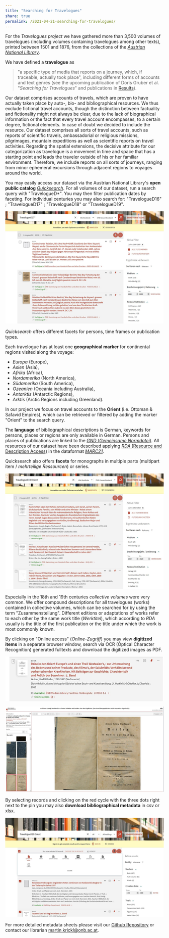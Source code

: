 ```yaml
---
title: "Searching for Travelogues"
share: true
permalink: /2021-04-21-searching-for-travelogues/
---
```


For the *Travelogues project* we have gathered more than 3,500 volumes of travelogues (including volumes containing travelogues among other texts), printed between 1501 and 1876, from the collections of the [*Austrian National Library*](https://www.onb.ac.at/en/).   

We have defined a **travelogue** as
>"a specific type of media that reports on a journey, which, if traceable, actually took place", including different forms of accounts and text genres
(see the upcoming publication of Doris Gruber et al. "*Searching for Travelogues*" and publications in [Results](https://travelogues-project.info/results/)\).

Our dataset comprises accounts of travels, which are proven to have actually taken place by auto-, bio- and bibliographical resources. We thus exclude fictional travel accounts, though the distinction between factuality and fictionality might not always be clear, due to the lack of biographical information or the fact that every travel account encompasses, to a certain degree, fictional elements. In case of doubt we decided to include the resource. Our dataset comprises all sorts of travel accounts, such as reports of scientific travels, ambassadorial or religious missions, pilgrimages, mountain expeditions as well as scientific reports on travel activities. Regarding the spatial extensions, the decisive attribute for our categorization as travelogue is a movement in time and space that has a starting point and leads the traveler outside of his or her familiar environment. Therefore, we include reports on all sorts of journeys, ranging from minor ephemeral excursions through adjacent regions to voyages around the world.

You may easily access our dataset via the Austrian National Library's **open public catalog** [*Quicksearch*](https:://www.onb.ac.at/quicksearch/en). For all volumes of our dataset, run a search query with "TravelogueD\*". You may then filter publication dates by faceting. For individual centuries you may also search for: "TravelogueD16" ; "TravelogueD17" ; "TravelogueD18" or "TravelogueD19".

![Search for 17th century travelogues in *Quicksearch*](/images/Quicksearch_Screenshot_2.jpg)

*Quicksearch* offers different facets for persons, time frames or publication types.

Each travelogue has at least one **geographical marker** for continental regions visited along the voyage:
- *Europa* (Europe),
- *Asien* (Asia),
- *Afrika* (Africa),
- *Nordamerika* (North America),
- *Südamerika* (South America),
- *Ozeanien* (Oceania including Australia),
- *Antarktis* (Antarctic Regions),
- *Arktis* (Arctic Regions including Greenland).

In our project we focus on travel accounts to the **Orient** (i.e. Ottoman & Safavid Empires), which can be retrieved or filtered by adding the marker "Orient" to the search query.

The **language** of bibliographical descriptions is German, keywords for persons, places or regions are only available in German. Persons and places of publications are linked to the [*GND* (*Gemeinsame Normdatei*)](https://swb.bsz-bw.de/DB=2.104/SET=6/TTL=2/START_WELCOME). All resources of our dataset have been described applying [*RDA* (Resource and Description Access)](https://www.rdaregistry.info/) in the dataformat [*MARC21*](https://www.loc.gov/marc/bibliographic/).

Quicksearch also offers **facets** for monographs in multiple parts (multipart item / *mehrteilige Ressourcen*) or series.

![Search for 19th century travelogues related to Orient](/images/Quicksearch_Screenshot_5.jpg)

Especially in the 18th and 19th centuries *collective volumes* were very common. We offer compound descriptions for all travelogues (works) contained in collective volumes, which can be searched for by using the term "Zusammenstellung". Different editions or adaptations of works refer to each other by the same work title (*Werktitel*), which according to *RDA* usually is the title of the first publication or the title under which the work is most commonly known.

By clicking on "Online access" (*Online-Zugriff*) you may view **digitized items** in a separate browser window, search via OCR (Optical Character Recognition) generated fulltexts and download the digitized images as PDF.

![Online access to digitized item](/images/Quicksearch_Screenshot_7.jpg)

![Digitized Item in ABO-Viewer](/images/Quicksearch_Screenshot_8.jpg)

By selecting records and clicking on the red cycle with the three dots right next to the pin you may also **download bibliographical metadata** in csv or xlsx.

![Export of metadata from Quicksearch](/images/Quicksearch_Screenshot_4.jpg)

For more detailed metadata sheets please visit our [Github Repository](https://github.com/travelogues) or contact our librarian <martin.krickl@onb.ac.at>.